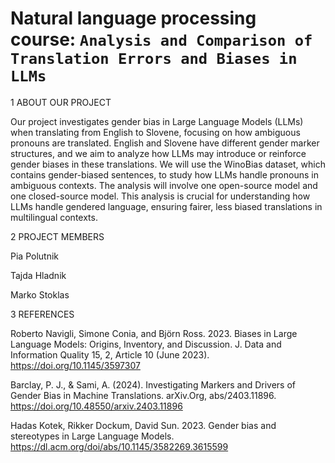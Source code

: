# Natural language processing course: `Analysis and Comparison of Translation Errors and Biases in LLMs`

1 ABOUT OUR PROJECT

Our project investigates gender bias in Large Language Models (LLMs) when translating from English to Slovene, focusing on how ambiguous pronouns are translated. English and Slovene have different gender marker structures, and we aim to analyze how LLMs may introduce or reinforce gender biases in these translations.
We will use the WinoBias dataset, which contains gender-biased sentences, to study how LLMs handle pronouns in ambiguous contexts. The analysis will involve one open-source model and one closed-source model.
This analysis is crucial for understanding how LLMs handle gendered language, ensuring fairer, less biased translations in multilingual contexts.



2 PROJECT MEMBERS

Pia Polutnik

Tajda Hladnik

Marko Stoklas 



3 REFERENCES

Roberto Navigli, Simone Conia, and Björn Ross. 2023. Biases in Large Language Models: Origins, Inventory, and Discussion. J. Data and Information Quality 15, 2, Article 10 (June 2023).
https://doi.org/10.1145/3597307

Barclay, P. J., & Sami, A. (2024). Investigating Markers and Drivers of Gender Bias in Machine Translations. arXiv.Org, abs/2403.11896. 
https://doi.org/10.48550/arxiv.2403.11896

Hadas Kotek, Rikker Dockum, David Sun. 2023. Gender bias and stereotypes in Large Language Models. 
https://dl.acm.org/doi/abs/10.1145/3582269.3615599
